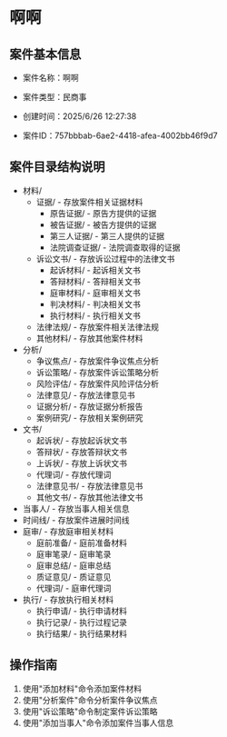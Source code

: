 # 啊啊

## 案件基本信息
- 案件名称：啊啊
- 案件类型：民商事

- 创建时间：2025/6/26 12:27:38
- 案件ID：757bbbab-6ae2-4418-afea-4002bb46f9d7

## 案件目录结构说明
- 材料/
  - 证据/ - 存放案件相关证据材料
    - 原告证据/ - 原告方提供的证据
    - 被告证据/ - 被告方提供的证据
    - 第三人证据/ - 第三人提供的证据
    - 法院调查证据/ - 法院调查取得的证据
  - 诉讼文书/ - 存放诉讼过程中的法律文书
    - 起诉材料/ - 起诉相关文书
    - 答辩材料/ - 答辩相关文书
    - 庭审材料/ - 庭审相关文书
    - 判决材料/ - 判决相关文书
    - 执行材料/ - 执行相关文书
  - 法律法规/ - 存放案件相关法律法规
  - 其他材料/ - 存放其他案件材料
- 分析/
  - 争议焦点/ - 存放案件争议焦点分析
  - 诉讼策略/ - 存放案件诉讼策略分析
  - 风险评估/ - 存放案件风险评估分析
  - 法律意见/ - 存放法律意见书
  - 证据分析/ - 存放证据分析报告
  - 案例研究/ - 存放相关案例研究
- 文书/
  - 起诉状/ - 存放起诉状文书
  - 答辩状/ - 存放答辩状文书
  - 上诉状/ - 存放上诉状文书
  - 代理词/ - 存放代理词
  - 法律意见书/ - 存放法律意见书
  - 其他文书/ - 存放其他法律文书
- 当事人/ - 存放当事人相关信息
- 时间线/ - 存放案件进展时间线
- 庭审/ - 存放庭审相关材料
  - 庭前准备/ - 庭前准备材料
  - 庭审笔录/ - 庭审笔录
  - 庭审总结/ - 庭审总结
  - 质证意见/ - 质证意见
  - 代理词/ - 庭审代理词
- 执行/ - 存放执行相关材料
  - 执行申请/ - 执行申请材料
  - 执行记录/ - 执行过程记录
  - 执行结果/ - 执行结果材料

## 操作指南
1. 使用"添加材料"命令添加案件材料
2. 使用"分析案件"命令分析案件争议焦点
3. 使用"诉讼策略"命令制定案件诉讼策略
4. 使用"添加当事人"命令添加案件当事人信息
